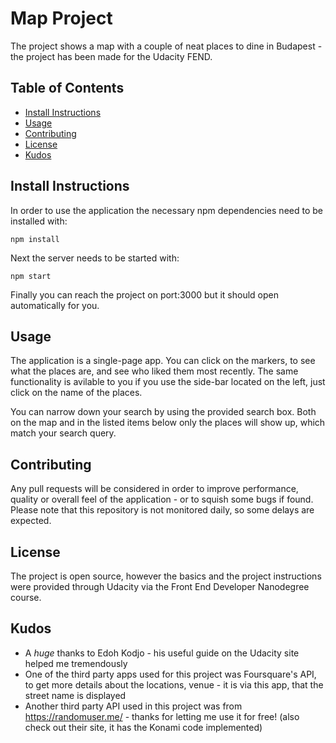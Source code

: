# Map Project

The project shows a map with a couple of neat places to dine in Budapest - the project has been made for the Udacity FEND.

## Table of Contents

* [Install Instructions](#install-instructions)
* [Usage](#usage)
* [Contributing](#contributing)
* [License](#license)
* [Kudos](#kudos)

## Install Instructions

In order to use the application the necessary npm dependencies need to be installed with:
```
npm install
```
Next the server needs to be started with:
```
npm start
```

Finally you can reach the project on port:3000 but it should open automatically for you.

## Usage

The application is a single-page app.
You can click on the markers, to see what the places are, and see who liked them most recently.
The same functionality is avilable to you if you use the side-bar located on the left, just click on the name of the places.

You can narrow down your search by using the provided search box. Both on the map and in the listed items below only the places will show up, which match your search query.

## Contributing

Any pull requests will be considered in order to improve performance, quality or overall feel of the application - or to squish some bugs if found. Please note that this repository is not monitored daily, so some delays are expected.

## License

The project is open source, however the basics and the project instructions were provided through Udacity via the Front End Developer Nanodegree course.

## Kudos

* A *huge* thanks to Edoh Kodjo - his useful guide on the Udacity site helped me tremendously
* One of the third party apps used for this project was Foursquare's API, to get more details about the locations, venue - it is via this app, that the street name is displayed
* Another third party API used in this project was from https://randomuser.me/ - thanks for letting me use it for free! (also check out their site, it has the Konami code implemented)